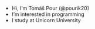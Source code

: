 - Hi, I’m Tomáš Pour (@pourik20)
- I’m interested in programming
- I study at Unicorn University

<!---
pourik20/pourik20 is a ✨ special ✨ repository because its `README.md` (this file) appears on your GitHub profile.
You can click the Preview link to take a look at your changes.
--->
